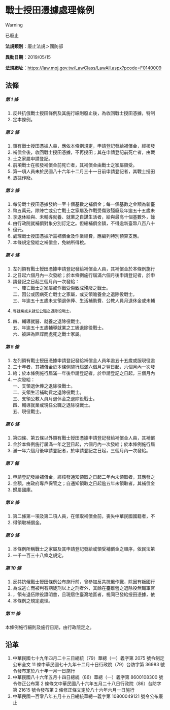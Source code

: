 # 戰士授田憑據處理條例


> [!WARNING]
> 已廢止


**法規類別**：廢止法規＞國防部

**異動日期**：2019/05/15  

**法規網址**：https://law.moj.gov.tw/LawClass/LawAll.aspx?pcode=F0140009



## 法條
##### 第 1 條
1. 反共抗俄戰士授田條例及其施行細則廢止後，為收回戰士授田憑據，特制
1. 定本條例。

##### 第 2 條
1. 領有戰士授田憑據人員，應依本條例規定，申請登記發給補償金，經核發
1. 補償金後，收回戰士授田憑據，不再授田；其在申請登記前死亡者，由戰
1. 士之家屬申請登記。
1. 前項戰士在核發補償金前死亡者，其補償金由戰士之家屬領受。
1. 第一項人員未於民國八十六年十二月三十一日前申請登記者，其戰士授田
1. 憑據作廢。

##### 第 3 條
1. 每份戰士授田憑據發給一至十個基數之補償金；每一個基數之金額為新臺
1. 幣五萬元，除陣亡或公亡戰士之家屬及作戰受傷致殘廢及年逾五十五歲未
1. 享退休給與、未輔導就養、就業之自謀生活者，給與最高十個基數外，餘
1. 由行政院就補償對象分別訂定之。但總補償金額，不得逾新臺幣八百八十
1. 億元。
1. 處理戰士授田憑據所需補償金及作業經費，應編列特別預算支應。
1. 本條規定發給之補償金，免納所得稅。

##### 第 4 條
1. 左列領有戰士授田憑據申請登記發給補償金人員，其補償金於本條例施行
1. 之日起六個月內一次發給；於本條例施行屆滿六個月後申請登記者，於申
1. 請登記之日起三個月內一次發給：  
一、陣亡戰士之家屬或作戰受傷致成殘廢之戰士。  
二、因公或因病死亡戰士之家屬，或支領贍養金之退除役戰士。  
三、年逾五十五歲未支領退休俸、生活補助費、公教人員月退休金或未輔
1.     導就業或未就任公職之退除役戰士。
1. 四、輔導就醫、就養之退除役戰士。  
五、年逾五十五歲輔導就業之工級退除役戰士。  
六、被誣為匪諜而處死之戰士家屬。

##### 第 5 條
1. 左列領有戰士授田憑據申請登記發給補償金人員年逾五十五歲或服現役逾
1. 二十年者，其補償金於本條例施行屆滿六個月之翌日起，六個月內一次發
1. 給；於本條例施行屆滿一年後申請登記者，於申請登記之日起，三個月內
1. 一次發給：  
一、支領退休俸之退除役戰士。  
二、支領生活補助費之退除役戰士。  
三、支領公教人員月退休金之退除役戰士。  
四、輔導就業或現任公職之退除役戰士。  
五、現役戰士。

##### 第 6 條
1. 第四條、第五條以外領有戰士授田憑據申請登記發給補償金人員，其補償
1. 金於本條例施行屆滿一年之翌日起，六個月內一次發給；於本條例施行屆
1. 滿一年六個月後申請登記者，於申請登記之日起，三個月內一次發給。

##### 第 7 條
1. 申請登記發給補償金，經核發通知領取之日起二年內未領取者，其應發之
1. 金額，由政府專戶保管之；自通知領取之日起逾五年未領取者，其補償金
1. 歸屬國庫。

##### 第 8 條
1. 第二條第一項及第二項人員，在領取補償金前，喪失中華民國國籍者，不
1. 得領取補償金。

##### 第 9 條
1. 本條例所稱戰士之家屬及其申請登記發給或領受補償金之順序，依民法第
1. 一千一百三十八條之規定。

##### 第 10 條
1. 反共抗俄戰士授田條例公布施行前，曾參加反共抗俄作戰，除因有叛國行
1. 為或逃亡而被判有期徒刑以上之刑者外，其餘在臺離營之退除役無職軍官
1. ，領有退伍除役證明書，且現居住臺灣地區者，視同已發給授田憑據，依
1. 本條例之規定處理。

##### 第 11 條
本條例施行細則及施行日期，由行政院定之。

## 沿革
1. 中華民國七十九年四月二十三日總統（79）華總（一）義字第 2075 號令制定公布全文 11 條中華民國七十九年十二月十日行政院（79）台防字第 36983  號令發布定於八十年一月一日施行
1. 中華民國八十六年五月十四日總統（86）華總（一）義字第 8600108300 號令修正公布第 2  條條文中華民國八十六年五月二十八日行政院（86）台防字第 21615  號令發布第 2  條修正條文定於八十六年六月一日施行
1. 中華民國一百零八年五月十五日總統華總一義字第 10800049121  號令公布廢止
